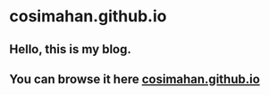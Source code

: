 # cosimahan.github.io
## Hello, this is my blog.
## You can browse it here [cosimahan.github.io](cosimahan.github.io)
